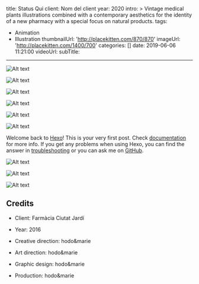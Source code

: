 title: Status Qui
client: Nom del client
year: 2020
intro: >
  Vintage medical plants illustrations combined with a contemporary aesthetics
  for the identity of a new pharmacy with a special focus on natural products.
tags:
  - Animation
  - Illustration
thumbnailUrl: 'http://placekitten.com/870/870'
imageUrl: 'http://placekitten.com/1400/700'
categories: []
date: 2019-06-06 11:21:00
videoUrl:
subTitle:
---

<div class="gallery gallery-3">

![Alt text](http://placekitten.com/920/920 )

![Alt text](http://placekitten.com/910/910 )

![Alt text](http://placekitten.com/930/930 )

</div>


<div class="gallery gallery-2">

![Alt text](http://placekitten.com/650/420 )

![Alt text](http://placekitten.com/650/420 )


</div>


<div class="gallery gallery-1">

![Alt text](http://placekitten.com/1330/600 )

</div>

Welcome back to [Hexo](https://hexo.io/)! This is your very first post. Check [documentation](https://hexo.io/docs/) for more info. If you get any problems when using Hexo, you can find the answer in [troubleshooting](https://hexo.io/docs/troubleshooting.html) or you can ask me on [GitHub](https://github.com/hexojs/hexo/issues).
<br>

<div class="gallery gallery-3">

![Alt text](http://placekitten.com/600/600 )

![Alt text](http://placekitten.com/800/800 )

![Alt text](http://placekitten.com/700/700 )

</div>

## Credits

* Client: Farmàcia Ciutat Jardí
* Year: 2016


* Creative direction: hodo&marie
* Art direction: hodo&marie
* Graphic design: hodo&marie
* Production: hodo&marie
